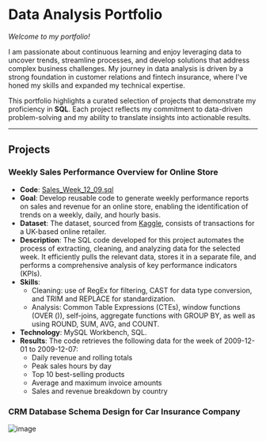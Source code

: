 # Data Analysis Portfolio

*Welcome to my portfolio!*

I am passionate about continuous learning and enjoy leveraging data to uncover trends, streamline processes, and develop solutions that address complex business challenges. 
My journey in data analysis is driven by a strong foundation in customer relations and fintech insurance, where I've honed my skills and expanded my technical expertise.

This portfolio highlights a curated selection of projects that demonstrate my proficiency in **SQL**. 
Each project reflects my commitment to data-driven problem-solving and my ability to translate insights into actionable results.

***

## Projects

### Weekly Sales Performance Overview for Online Store

* **Code**: [Sales_Week_12_09.sql](https://github.com/MargaritaVA/Data-Analysis/blob/main/Online-Store-Weekly-Sales)
* **Goal**: Develop reusable code to generate weekly performance reports on sales and revenue for an online store, enabling the identification of trends on a weekly, daily, and hourly basis.
* **Dataset**: The dataset, sourced from [Kaggle](https://www.kaggle.com/datasets/mashlyn/online-retail-ii-uci), consists of transactions for a UK-based online retailer.
* **Description**: The SQL code developed for this project automates the process of extracting, cleaning, and analyzing data for the selected week. It efficiently pulls the relevant data, stores it in a separate file, and performs a comprehensive analysis of key performance indicators (KPIs).
* **Skills**:
    * Cleaning: use of RegEx for filtering, CAST for data type conversion, and TRIM and REPLACE for standardization.
    * Analysis: Common Table Expressions (CTEs), window functions (OVER ()), self-joins, aggregate functions with GROUP BY, as well as using ROUND, SUM, AVG, and COUNT. 
* **Technology**: MySQL Workbench, SQL.
* **Results**: The code retrieves the following data for the week of 2009-12-01 to 2009-12-07:
    - Daily revenue and rolling totals 
    - Peak sales hours by day
    - Top 10 best-selling products
    - Average and maximum invoice amounts
    - Sales and revenue breakdown by country 


### CRM Database Schema Design for Car Insurance Company 
![image](https://github.com/user-attachments/assets/6c532247-fd32-4abf-a07e-faf128c1ca16)




